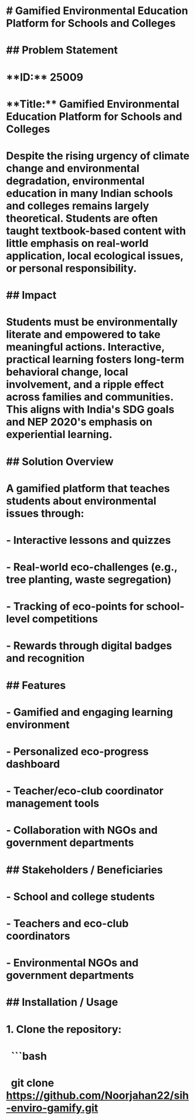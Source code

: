 # \# Gamified Environmental Education Platform for Schools and Colleges

# 

# \## Problem Statement

# \*\*ID:\*\* 25009  

# \*\*Title:\*\* Gamified Environmental Education Platform for Schools and Colleges  

# 

# Despite the rising urgency of climate change and environmental degradation, environmental education in many Indian schools and colleges remains largely theoretical. Students are often taught textbook-based content with little emphasis on real-world application, local ecological issues, or personal responsibility.

# 

# \## Impact

# Students must be environmentally literate and empowered to take meaningful actions. Interactive, practical learning fosters long-term behavioral change, local involvement, and a ripple effect across families and communities. This aligns with India's SDG goals and NEP 2020's emphasis on experiential learning.

# 

# \## Solution Overview

# A gamified platform that teaches students about environmental issues through:  

# \- Interactive lessons and quizzes  

# \- Real-world eco-challenges (e.g., tree planting, waste segregation)  

# \- Tracking of eco-points for school-level competitions  

# \- Rewards through digital badges and recognition  

# 

# \## Features

# \- Gamified and engaging learning environment  

# \- Personalized eco-progress dashboard  

# \- Teacher/eco-club coordinator management tools  

# \- Collaboration with NGOs and government departments  

# 

# \## Stakeholders / Beneficiaries

# \- School and college students  

# \- Teachers and eco-club coordinators  

# \- Environmental NGOs and government departments  

# 

# \## Installation / Usage

# 1\. Clone the repository:

# &nbsp;  ```bash

# &nbsp;  git clone https://github.com/Noorjahan22/sih-enviro-gamify.git

# 

